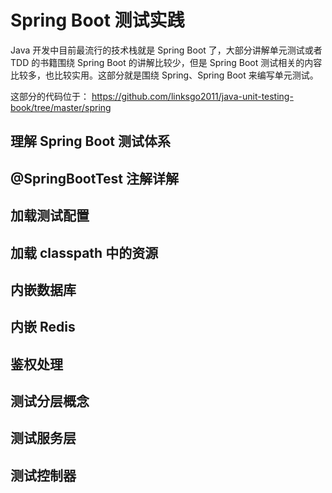 # Spring Boot 测试实践



Java 开发中目前最流行的技术栈就是 Spring Boot 了，大部分讲解单元测试或者 TDD 的书籍围绕 Spring Boot 的讲解比较少，但是 Spring Boot 测试相关的内容比较多，也比较实用。这部分就是围绕 Spring、Spring Boot 来编写单元测试。

这部分的代码位于： https://github.com/linksgo2011/java-unit-testing-book/tree/master/spring

## 理解 Spring Boot 测试体系





## @SpringBootTest 注解详解

## 加载测试配置

## 加载 classpath 中的资源 

## 内嵌数据库

## 内嵌 Redis

## 鉴权处理

## 测试分层概念

## 测试服务层

## 测试控制器